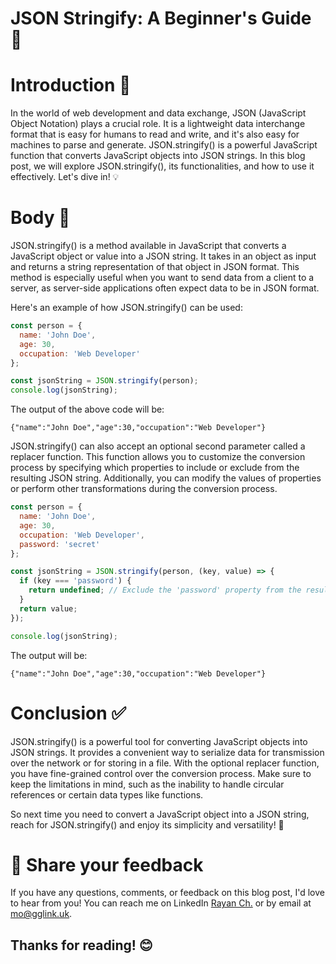# JSON Stringify: A Beginner's Guide 📜

# Introduction 🌟

In the world of web development and data exchange, JSON (JavaScript Object Notation) plays a crucial role. It is a lightweight data interchange format that is easy for humans to read and write, and it's also easy for machines to parse and generate. JSON.stringify() is a powerful JavaScript function that converts JavaScript objects into JSON strings. In this blog post, we will explore JSON.stringify(), its functionalities, and how to use it effectively. Let's dive in! 💡

# Body 📝

JSON.stringify() is a method available in JavaScript that converts a JavaScript object or value into a JSON string. It takes in an object as input and returns a string representation of that object in JSON format. This method is especially useful when you want to send data from a client to a server, as server-side applications often expect data to be in JSON format.

Here's an example of how JSON.stringify() can be used:

```javascript
const person = {
  name: 'John Doe',
  age: 30,
  occupation: 'Web Developer'
};

const jsonString = JSON.stringify(person);
console.log(jsonString);
```

The output of the above code will be:

```
{"name":"John Doe","age":30,"occupation":"Web Developer"}
```

JSON.stringify() can also accept an optional second parameter called a replacer function. This function allows you to customize the conversion process by specifying which properties to include or exclude from the resulting JSON string. Additionally, you can modify the values of properties or perform other transformations during the conversion process.

```javascript
const person = {
  name: 'John Doe',
  age: 30,
  occupation: 'Web Developer',
  password: 'secret'
};

const jsonString = JSON.stringify(person, (key, value) => {
  if (key === 'password') {
    return undefined; // Exclude the 'password' property from the resulting JSON string
  }
  return value;
});

console.log(jsonString);
```

The output will be:

```
{"name":"John Doe","age":30,"occupation":"Web Developer"}
```

# Conclusion ✅

JSON.stringify() is a powerful tool for converting JavaScript objects into JSON strings. It provides a convenient way to serialize data for transmission over the network or for storing in a file. With the optional replacer function, you have fine-grained control over the conversion process. Make sure to keep the limitations in mind, such as the inability to handle circular references or certain data types like functions.

So next time you need to convert a JavaScript object into a JSON string, reach for JSON.stringify() and enjoy its simplicity and versatility! 🚀

# 📣 Share your feedback

If you have any questions, comments, or feedback on this blog post, I'd love to hear from you! You can reach me on LinkedIn [Rayan Ch.](https://www.linkedin.com/in/rayan-ch-b787ab224/) or by email at [mo@gglink.uk](mailto:mo@gglink.uk).

## Thanks for reading! 😊
